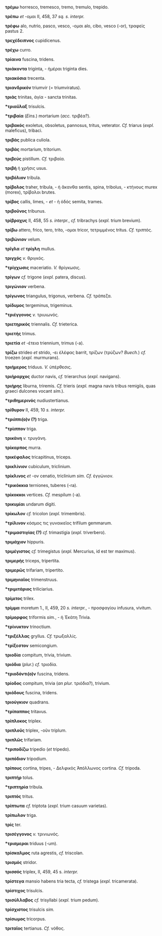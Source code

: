 **τρέμω** horresco, tremesco, tremo, tremulo, trepido.

**τρέπω** *et* -ομαι II, 458, 37 *sq. s. interpr.*

**τρέφω** alo, nutrio, pasco, vesco, -ομαι alo, cibo, vesco (-or),
τραφείς pastus 2.

**τρεχέδειπνος** cupidicenus.

**τρέχω** curro.

**τρίαινα** fuscina, tridens.

**τριάκοντα** triginta, - ἡμέραι triginta dies.

**τριακόσια** trecenta.

**τριανδρικόν** triumvir (= triumviratus).

**τριάς** trinitas, ἁγία - sancta trinitas.

**\*τριαῦλαξ** trisulcis.

**\*τριβαία** (*Eins.*) mortarium (*acc.* τριβέα?).

**τριβακός** exoletus, obsoletus, pannosus, tritus, veterator. *Cf.*
triarus (*expl.* maleficus), tribaci.

**τριβάς** publica culiola.

**τριβάς** mortarium, tritorium.

**τριβεύς** pistillum. *Cf.* τριβαία.

**τριβή** ἡ χρῆσις usus.

**τριβόλιον** tribula.

**τρίβολος** traher, tribula, - ἡ ἄκανθα sentis, spina, tribolus, -
κτήνους murex (morex), τρίβολοι brutes.

**τρίβος** callis, limes, - *et* - ἡ ὁδός semita, trames.

**τριβοῦνος** tribunus.

**τρίβραχυς** II, 458, 55 *s. interpr.*, *cf.* tribrachys (*expl.* trium
brevium).

**τρίβω** attero, frico, tero, trito, -ομαι tricor, τετριμμένος tritus.
*Cf.* τριπτός.

**τριβώνιον** velum.

**τρῖγλα** *et* **τρίγλη** mullus.

**τριγχός** *v.* θριγκός.

**\*τρίγχωσις** maceriatio. *V.* θρίγκωσις.

**τρίγων** *cf.* trigone (*expl.* patera, discus).

**τριγώνιον** verbena.

**τρίγωνος** triangulus, trigonus, verbena. *Cf.* τράπεζα.

**τρίδυμος** tergeminus, trigeminus.

**\*τριέγγονος** *v.* τριυιωνός.

**τριετηρικός** triennalis. *Cf.* trieterica.

**τριετής** trimus.

**τριετία** *et* -έτεια triennium, trimus (-a).

**τρίζω** strideo *et* strido, -ει ἐλέφας barrit, τρίζων (τρύζων?
*Buech.*) *cf.* troezen (*expl.* murmurans).

**τριήμερος** triduus. *V.* ὑπέρθεσις.

**τριήραρχος** ductor navis, *cf.* trierarchus (*expl.* navigans).

**τριήρης** liburna, triremis. *Cf.* trieris (*expl.* magna navis tribus
remigiis, quas graeci dulcones vocant *sim.*).

**\*τριθημερινός** nudiustertianus.

**τρίθυρον** II, 459, 10 *s. interpr.*

**\*τριίππι(ο)ν (?)** triga.

**\*τρίιππον** triga.

**τρικάνη** *v.* τρυγάνη.

**τρίκαρπος** murra.

**τρικέφαλος** tricapitinus, triceps.

**τρικλίνιον** cubiculum, triclinium.

**τρίκλινος** *et* -ον cenatio, triclinium *sim. Cf.* ἐγγώνιον.

**\*τρικόκκια** terniones, tuberes (-ra).

**τρίκοκκοι** vertices. *Cf.* mespilum (-a).

**τρικυμίαι** undarum digiti.

**τρίκωλον** *cf.* tricolon (*expl.* trimembris).

**\*τρίλινον** κόσμος τις γυναικεῖος trifilum gemmarum.

**\*τριμαστιγίας (?)** *cf.* trimastigia (*expl.* triverbero).

**τριμάχιον** hippuris.

**τριμέγιστος** *cf.* trimegistus (*expl.* Mercurius, id est ter
maximus).

**τριμερής** triceps, tripertita.

**τριμερῶς** trifariam, tripertito.

**τριμηνιαῖος** trimenstruus.

**\*τριμιτάριος** triliciarius.

**τρίμιτος** trilex.

**τρίμμα** moretum 1., II, 459, 20 *s. interpr.*, - προσφαγίου
infusura, vivitum.

**τρίμορφος** triformis *sim.*, - ἡ Ἑκάτη Trivia.

**\*τρίνυκτον** trinoctium.

**\*τριξέλλας** gryllus. *Cf.* τρωξαλλίς.

**\*τρίξεστον** semicongium.

**τριοδία** compitum, trivia, trivium.

**τριόδια** (*plur.*) *cf.* τριοδία.

**\*τριοδόντι(ο)ν** fuscina, tridens.

**τρίοδος** compitum, trivia (*an plur.* τριόδια?), trivium.

**τριόδους** fuscina, tridens.

**τριούγκιον** quadrans.

**\*τρίπαππος** tritavus.

**τρίπλοκος** triplex.

**τριπλοῦς** triplex, -οῦν triplum.

**τριπλῶς** trifariam.

**\*τριποδίζω** tripedio (*et* tripedo).

**τριπόδιον** tripodium.

**τρίπους** cortina, tripes, - Δελφικὸς Ἀπόλλωνος cortina. *Cf.*
tripoda.

**τριπτήρ** tolus.

**\*τριπτηρία** tribula.

**τριπτός** tritus.

**τρίπτωτα** *cf.* triptota (*expl.* trium casuum varietas).

**τρίπωλον** triga.

**τρίς** ter.

**τρισέγγονος** *v.* τρινιωνός.

**\*τρισμεραι** triduus (-um).

**τρίσκαλμος** ruta agrestis, *cf.* triscolan.

**τρισμός** stridor.

**τρισσός** triplex, II, 459, 45 s. *interpr.*

**τρίστεγα** mansio habens tria tecta, *cf.* tristega (*expl.*
tricamerata).

**τρίστιχος** trisulcis.

**τρισύλλαβος** *cf.* trisyllabi (*expl.* trium pedum).

**τρίσχιστος** trisulcis *sim.*

**τρίσωμος** tricorpus.

**τριταῖος** tertianus. *Cf.* νόθος.
